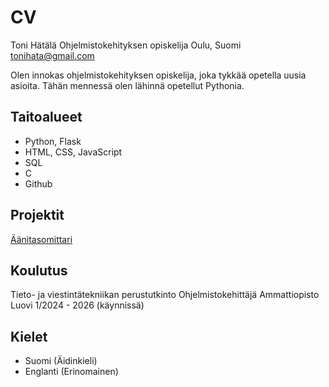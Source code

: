 # CV

Toni Hätälä
Ohjelmistokehityksen opiskelija
Oulu, Suomi
tonihata@gmail.com

Olen innokas ohjelmistokehityksen opiskelija, joka tykkää opetella uusia asioita.
Tähän mennessä olen lähinnä opetellut Pythonia.

## Taitoalueet
- Python, Flask
- HTML, CSS, JavaScript
- SQL
- C
- Github

## Projektit
[Äänitasomittari](https://github.com/tonihata/Aanitasomittari)

## Koulutus
Tieto- ja viestintätekniikan perustutkinto
Ohjelmistokehittäjä
Ammattiopisto Luovi
1/2024 - 2026 (käynnissä)

## Kielet
- Suomi (Äidinkieli)
- Englanti (Erinomainen)
